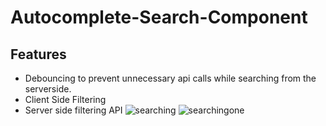 # Autocomplete-Search-Component
## Features
- Debouncing to prevent unnecessary api calls while searching from the serverside.
- Client Side Filtering
- Server side filtering API 
![searching](https://user-images.githubusercontent.com/49452140/236647524-c1850656-9a2b-4699-a99f-6c807a960b2c.jpg)
![searchingone](https://user-images.githubusercontent.com/49452140/236647571-1e8c3c88-2ec9-451b-93af-d8fa58861b24.jpg)
